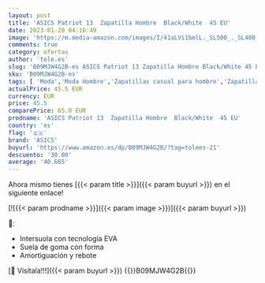 ```yaml
---
layout: post
title: 'ASICS Patriot 13  Zapatilla Hombre  Black/White  45 EU'
date: 2023-01-20 04:16:49
image: 'https://m.media-amazon.com/images/I/41aLVi1bmlL._SL500_._SL400_.jpg'
comments: true
category: ofertas
author: 'tole.es'
slug: 'B09MJW4G2B-es ASICS Patriot 13 Zapatilla Hombre Black/White 45 EU'
sku: 'B09MJW4G2B-es'
tags: [ 'Moda','Moda Hombre','Zapatillas casual para hombre','Zapatillas y calzado deportivo para hombre','Zapatos para hombre','asics','zapatilla','🇪🇸', ]
actualPrice: 45.5 EUR
currency: EUR
price: 45.5
comparePrice: 65.0 EUR
prodname: 'ASICS Patriot 13  Zapatilla Hombre  Black/White  45 EU'
country: 'es'
flag: '🇪🇸'
brand: 'ASICS'
buyurl: 'https://www.amazon.es/dp/B09MJW4G2B/?tag=tolees-21'
descuento: '30.00'
average: '40.665'
---
```


Ahora mismo tienes [{{< param title >}}]({{< param buyurl >}}) en el siguiente enlace!

[![{{< param prodname >}}]({{< param image >}})]({{< param buyurl >}})

🔎:

- Intersuola con tecnología EVA
- Suela de goma con forma
- Amortiguación y rebote

[🛒 Visítala!!!]({{< param buyurl >}})
{{<world>}}B09MJW4G2B{{</world>}}
